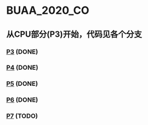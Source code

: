 # BUAA_2020_CO
## 从CPU部分(P3)开始，代码见各个分支
### [P3](https://github.com/mr823929973/BUAA_2020_MIPS_CPU/tree/p3) (DONE)
### [P4](https://github.com/mr823929973/BUAA_2020_MIPS_CPU/tree/p4) (DONE)
### [P5](https://github.com/mr823929973/BUAA_2020_MIPS_CPU/tree/p5) (DONE)
### [P6](https://github.com/mr823929973/BUAA_2020_MIPS_CPU/tree/p6) (DONE)
### [P7](https://github.com/mr823929973/BUAA_2020_MIPS_CPU/tree/p7) (TODO)

